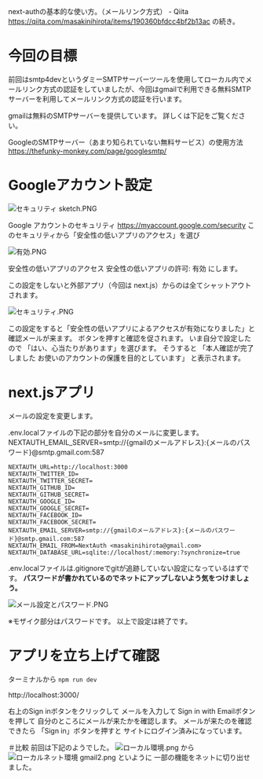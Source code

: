 <!--
title:   next-authの基本的な使い方。（gmailのsmtpサーバーを利用）
tags:    Gmail,Next.js,next-auth,nextauth.js
id:      bd69aa81f69cd02d15b7
private: false
-->
next-authの基本的な使い方。（メールリンク方式） - Qiita
https://qiita.com/masakinihirota/items/190360bfdcc4bf2b13ac
の続き。

# 今回の目標
前回はsmtp4devというダミーSMTPサーバーツールを使用してローカル内でメールリンク方式の認証をしていましたが、今回はgmailで利用できる無料SMTPサーバーを利用してメールリンク方式の認証を行います。

gmailは無料のSMTPサーバーを提供しています。
詳しくは下記をご覧ください。

GoogleのSMTPサーバー（あまり知られていない無料サービス）の使用方法
https://thefunky-monkey.com/page/googlesmtp/



# Googleアカウント設定

![セキュリティ sketch.PNG](https://qiita-image-store.s3.ap-northeast-1.amazonaws.com/0/44761/0eacab12-4f7b-05a9-fc2b-2abd997b3a71.png)

Google アカウントのセキュリティ
https://myaccount.google.com/security
このセキュリティから「安全性の低いアプリのアクセス」を選び

![有効.PNG](https://qiita-image-store.s3.ap-northeast-1.amazonaws.com/0/44761/7ef42bf9-60e6-c4b7-e1e0-6e37d08f8964.png)

安全性の低いアプリのアクセス
安全性の低いアプリの許可: 有効
にします。

この設定をしないと外部アプリ（今回は next.js）からのは全てシャットアウトされます。

![セキュリティ.PNG](https://qiita-image-store.s3.ap-northeast-1.amazonaws.com/0/44761/b56da77c-8418-36f3-8f86-46c7092bdb6f.png)

この設定をすると「安全性の低いアプリによるアクセスが有効になりました」と確認メールが来ます。
ボタンを押すと確認を促されます。
いま自分で設定したので
「はい、心当たりがあります」を選びます。
そうすると
「本人確認が完了しました
お使いのアカウントの保護を目的としています」
と表示されます。

# next.jsアプリ
メールの設定を変更します。

.env.localファイルの下記の部分を自分のメールに変更します。
NEXTAUTH_EMAIL_SERVER=smtp://{gmailのメールアドレス}:{メールのパスワード}@smtp.gmail.com:587

```.env.local
NEXTAUTH_URL=http://localhost:3000
NEXTAUTH_TWITTER_ID=
NEXTAUTH_TWITTER_SECRET=
NEXTAUTH_GITHUB_ID=
NEXTAUTH_GITHUB_SECRET=
NEXTAUTH_GOOGLE_ID=
NEXTAUTH_GOOGLE_SECRET=
NEXTAUTH_FACEBOOK_ID=
NEXTAUTH_FACEBOOK_SECRET=
NEXTAUTH_EMAIL_SERVER=smtp://{gmailのメールアドレス}:{メールのパスワード}@smtp.gmail.com:587
NEXTAUTH_EMAIL_FROM=NextAuth <masakinihirota@gmail.com>
NEXTAUTH_DATABASE_URL=sqlite://localhost/:memory:?synchronize=true
```

.env.localファイルは.gitignoreでgitが追跡していない設定になっているはずです。
**パスワードが書かれているのでネットにアップしないよう気をつけましょう。**

![メール設定とパスワード.PNG](https://qiita-image-store.s3.ap-northeast-1.amazonaws.com/0/44761/18b4a1fe-1d2d-78f6-9e86-c3a453531db2.png)

※モザイク部分はパスワードです。
以上で設定は終了です。

# アプリを立ち上げて確認
ターミナルから
`npm run dev`

http://localhost:3000/

右上のSign inボタンをクリックして
メールを入力して
Sign in with Emailボタンを押して
自分のところにメールが来たかを確認します。
メールが来たのを確認できたら
「Sign in」ボタンを押すと
サイトにログイン済みになっています。

＃比較
前回は下記のようでした。
![ローカル環境.png](https://qiita-image-store.s3.ap-northeast-1.amazonaws.com/0/44761/c7f21216-5a64-c331-bcd8-1519b5c71404.png)
から
![ローカルネット環境 gmail2.png](https://qiita-image-store.s3.ap-northeast-1.amazonaws.com/0/44761/acb09f09-e433-33c7-6ba1-37de1446cd40.png)
といように
一部の機能をネットに切り出せました。
